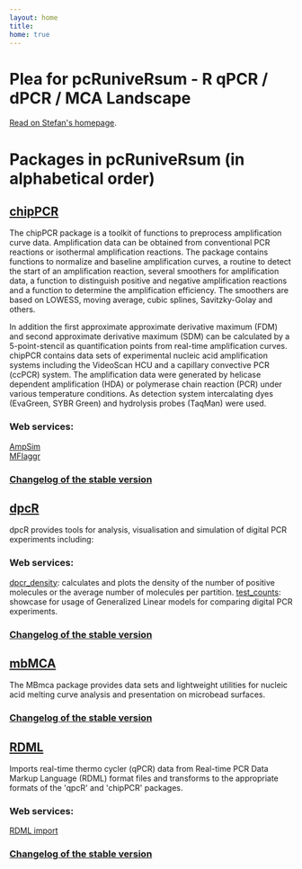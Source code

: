 ```yaml
---
layout: home
title: 
home: true
---
```


# Plea for pcRuniveRsum - R qPCR / dPCR / MCA Landscape

[Read on Stefan's homepage](http://www.hs-lausitz.de/groups/multiplex-assays/bildbasierte-assays-imagebased-assays/r-dpcr-qpcr-landscape.html).

# Packages in pcRuniveRsum (in alphabetical order)

## [chipPCR](http://github.com/michbur/chipPCR)  

The chipPCR package is a toolkit of functions to preprocess amplification curve data. Amplification data can be obtained from conventional PCR reactions or isothermal amplification reactions. The package contains functions to normalize and baseline amplification curves, a routine to detect the start of an amplification reaction, several smoothers for amplification data, a function to distinguish positive and negative amplification reactions and a function to determine the amplification efficiency. The smoothers are based on LOWESS, moving average, cubic splines, Savitzky-Golay and others. 

In addition the first approximate approximate derivative maximum (FDM) and second approximate derivative maximum (SDM) can be calculated by a 5-point-stencil as quantification points from real-time amplification curves. chipPCR contains data sets of experimental nucleic acid amplification systems including the VideoScan HCU and a capillary convective PCR (ccPCR) system. The amplification data were generated by helicase dependent amplification (HDA) or polymerase chain reaction (PCR) under various temperature conditions. As detection system intercalating dyes (EvaGreen, SYBR Green) and hydrolysis probes (TaqMan) were used.  

### Web services:   

[AmpSim](http://michbur.shinyapps.io/AmpSim/)  
[MFIaggr](http://michbur.shinyapps.io/MFIaggr_gui/)  

### [Changelog of the stable version](http://cran.r-project.org/web/packages/chipPCR/ChangeLog)  



## [dpcR](http://github.com/michbur/dpcR)  

dpcR provides tools for analysis, visualisation and simulation of digital PCR experiments including: 

### Web services:   

[dpcr_density](http://michbur.shinyapps.io/dpcr_density/): calculates and plots the density of the number of positive molecules or the average number of molecules per partition.
[test_counts](https://michbur.shinyapps.io/test_counts_gui/): showcase for usage of Generalized Linear models for comparing digital PCR experiments.


### [Changelog of the stable version](http://cran.r-project.org/web/packages/dpcR/ChangeLog)  


## [mbMCA](http://github.com/michbur/MBmca)   

The MBmca package provides data sets and lightweight utilities for nucleic acid melting curve analysis and presentation on microbead surfaces.  

### [Changelog of the stable version](http://cran.r-project.org/web/packages/MBmca/ChangeLog)  

## [RDML](http://github.com/kablag/RDML)  
  
Imports real-time thermo cycler (qPCR) data from Real-time PCR Data Markup Language (RDML) format files and transforms to the appropriate formats of the 'qpcR' and 'chipPCR' packages.

### Web services:   

[RDML import](http://kablag.ru/shiny/RDML/)

### [Changelog of the stable version](http://cran.r-project.org/web/packages/RDML/ChangeLog)  

